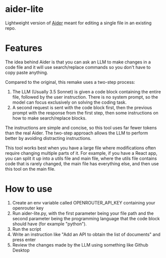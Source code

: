 # aider-lite
Lightweight version of [Aider](https://aider.chat/) meant for editing a single file in an existing repo.

# Features
The idea behind Aider is that you can ask an LLM to make changes in a code file and it will use search/replace commands so you don't have to copy paste anything.

Compared to the original, this remake uses a two-step process:

1. The LLM (Usually 3.5 Sonnet) is given a code block containing the entire file, followed by the user instruction. There is no system prompt, so the model can focus exclusively on solving the coding task.
2. A second request is sent with the code block first, then the previous prompt with the response from the first step, then some instructions on how to make search/replace blocks.

The instructions are simple and concise, so this tool uses far fewer tokens than the real Aider. The two-step approach allows the LLM to perform better by avoiding distracting instructions.

This tool works best when you have a large file where modifications often require changing multiple parts of it. For example, if you have a React app, you can split it up into a utils file and main file, where the utils file contains code that is rarely changed, the main file has everything else, and then use this tool on the main file.

# How to use
1. Create an env variable called OPENROUTER_API_KEY containing your openrouter key
2. Run aider-lite.py, with the first parameter being your file path and the second parameter being the programming language that the code block should have (for example "python").
3. Run the script
4. Write an instruction like "Add an API to obtain the list of documents" and press enter
5. Review the changes made by the LLM using something like Github Desktop
